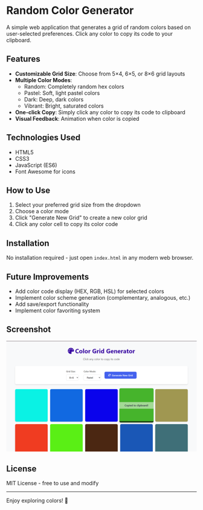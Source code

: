# Random Color Generator

A simple web application that generates a grid of random colors based on user-selected preferences. Click any color to copy its code to your clipboard.

## Features

- **Customizable Grid Size**: Choose from 5×4, 6×5, or 8×6 grid layouts
- **Multiple Color Modes**:
  - Random: Completely random hex colors
  - Pastel: Soft, light pastel colors
  - Dark: Deep, dark colors
  - Vibrant: Bright, saturated colors
- **One-click Copy**: Simply click any color to copy its code to clipboard
- **Visual Feedback**: Animation when color is copied

## Technologies Used

- HTML5
- CSS3
- JavaScript (ES6)
- Font Awesome for icons

## How to Use

1. Select your preferred grid size from the dropdown
2. Choose a color mode
3. Click "Generate New Grid" to create a new color grid
4. Click any color cell to copy its color code

## Installation

No installation required - just open `index.html` in any modern web browser.

## Future Improvements

- Add color code display (HEX, RGB, HSL) for selected colors
- Implement color scheme generation (complementary, analogous, etc.)
- Add save/export functionality
- Implement color favoriting system

## Screenshot

![Color Grid Generator Screenshot](Screenshot.png)

## License

MIT License - free to use and modify

---

Enjoy exploring colors! 🎨
